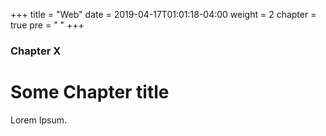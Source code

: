 +++
title = "Web"
date = 2019-04-17T01:01:18-04:00
weight = 2
chapter = true
pre = "<i class='far fa-window-maximize'></i> "
+++

### Chapter X

# Some Chapter title

Lorem Ipsum.